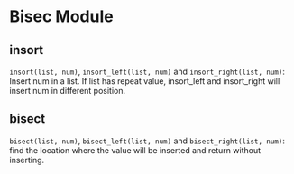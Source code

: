 # Bisec Module

## insort

`insort(list, num)`, `insort_left(list, num)` and `insort_right(list, num)`: Insert num in a list. If list has repeat value, insort_left and insort_right will insert num in different position.

## bisect

`bisect(list, num)`, `bisect_left(list, num)` and `bisect_right(list, num)`: find the location where the value will be inserted and return without inserting.
